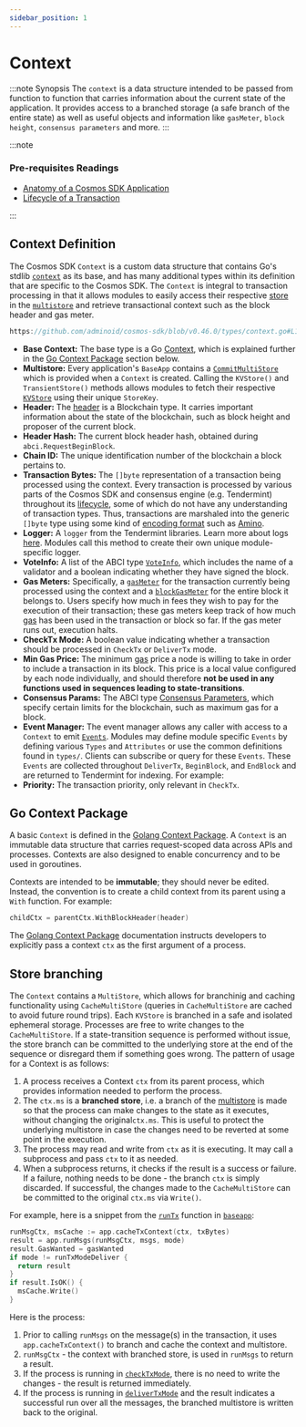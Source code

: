 ```yaml
---
sidebar_position: 1
---
```


# Context

:::note Synopsis
The `context` is a data structure intended to be passed from function to function that carries information about the current state of the application. It provides access to a branched storage (a safe branch of the entire state) as well as useful objects and information like `gasMeter`, `block height`, `consensus parameters` and more.
:::

:::note

### Pre-requisites Readings

* [Anatomy of a Cosmos SDK Application](../basics/00-app-anatomy.md)
* [Lifecycle of a Transaction](../basics/01-tx-lifecycle.md)

:::

## Context Definition

The Cosmos SDK `Context` is a custom data structure that contains Go's stdlib [`context`](https://pkg.go.dev/context) as its base, and has many additional types within its definition that are specific to the Cosmos SDK. The `Context` is integral to transaction processing in that it allows modules to easily access their respective [store](./04-store.md#base-layer-kvstores) in the [`multistore`](./04-store.md#multistore) and retrieve transactional context such as the block header and gas meter.

```go reference
https://github.com/adminoid/cosmos-sdk/blob/v0.46.0/types/context.go#L17-L42
```

* **Base Context:** The base type is a Go [Context](https://pkg.go.dev/context), which is explained further in the [Go Context Package](#go-context-package) section below.
* **Multistore:** Every application's `BaseApp` contains a [`CommitMultiStore`](./04-store.md#multistore) which is provided when a `Context` is created. Calling the `KVStore()` and `TransientStore()` methods allows modules to fetch their respective [`KVStore`](./04-store.md#base-layer-kvstores) using their unique `StoreKey`.
* **Header:** The [header](https://docs.tendermint.com/master/spec/core/data_structures.html#header) is a Blockchain type. It carries important information about the state of the blockchain, such as block height and proposer of the current block.
* **Header Hash:** The current block header hash, obtained during `abci.RequestBeginBlock`.
* **Chain ID:** The unique identification number of the blockchain a block pertains to.
* **Transaction Bytes:** The `[]byte` representation of a transaction being processed using the context. Every transaction is processed by various parts of the Cosmos SDK and consensus engine (e.g. Tendermint) throughout its [lifecycle](../basics/01-tx-lifecycle.md), some of which do not have any understanding of transaction types. Thus, transactions are marshaled into the generic `[]byte` type using some kind of [encoding format](./05-encoding.md) such as [Amino](./05-encoding.md).
* **Logger:** A `logger` from the Tendermint libraries. Learn more about logs [here](https://docs.tendermint.com/master/nodes/logging.html). Modules call this method to create their own unique module-specific logger.
* **VoteInfo:** A list of the ABCI type [`VoteInfo`](https://docs.tendermint.com/master/spec/abci/abci.html#voteinfo), which includes the name of a validator and a boolean indicating whether they have signed the block.
* **Gas Meters:** Specifically, a [`gasMeter`](../basics/04-gas-fees.md#main-gas-meter) for the transaction currently being processed using the context and a [`blockGasMeter`](../basics/04-gas-fees.md#block-gas-meter) for the entire block it belongs to. Users specify how much in fees they wish to pay for the execution of their transaction; these gas meters keep track of how much [gas](../basics/04-gas-fees.md) has been used in the transaction or block so far. If the gas meter runs out, execution halts.
* **CheckTx Mode:** A boolean value indicating whether a transaction should be processed in `CheckTx` or `DeliverTx` mode.
* **Min Gas Price:** The minimum [gas](../basics/04-gas-fees.md) price a node is willing to take in order to include a transaction in its block. This price is a local value configured by each node individually, and should therefore **not be used in any functions used in sequences leading to state-transitions**.
* **Consensus Params:** The ABCI type [Consensus Parameters](https://docs.tendermint.com/master/spec/abci/apps.html#consensus-parameters), which specify certain limits for the blockchain, such as maximum gas for a block.
* **Event Manager:** The event manager allows any caller with access to a `Context` to emit [`Events`](./08-events.md). Modules may define module specific
  `Events` by defining various `Types` and `Attributes` or use the common definitions found in `types/`. Clients can subscribe or query for these `Events`. These `Events` are collected throughout `DeliverTx`, `BeginBlock`, and `EndBlock` and are returned to Tendermint for indexing. For example:
* **Priority:** The transaction priority, only relevant in `CheckTx`.

## Go Context Package

A basic `Context` is defined in the [Golang Context Package](https://pkg.go.dev/context). A `Context`
is an immutable data structure that carries request-scoped data across APIs and processes. Contexts
are also designed to enable concurrency and to be used in goroutines.

Contexts are intended to be **immutable**; they should never be edited. Instead, the convention is
to create a child context from its parent using a `With` function. For example:

```go
childCtx = parentCtx.WithBlockHeader(header)
```

The [Golang Context Package](https://pkg.go.dev/context) documentation instructs developers to
explicitly pass a context `ctx` as the first argument of a process.

## Store branching

The `Context` contains a `MultiStore`, which allows for branchinig and caching functionality using `CacheMultiStore`
(queries in `CacheMultiStore` are cached to avoid future round trips).
Each `KVStore` is branched in a safe and isolated ephemeral storage. Processes are free to write changes to
the `CacheMultiStore`. If a state-transition sequence is performed without issue, the store branch can
be committed to the underlying store at the end of the sequence or disregard them if something
goes wrong. The pattern of usage for a Context is as follows:

1. A process receives a Context `ctx` from its parent process, which provides information needed to
   perform the process.
2. The `ctx.ms` is a **branched store**, i.e. a branch of the [multistore](./04-store.md#multistore) is made so that the process can make changes to the state as it executes, without changing the original`ctx.ms`. This is useful to protect the underlying multistore in case the changes need to be reverted at some point in the execution.
3. The process may read and write from `ctx` as it is executing. It may call a subprocess and pass
   `ctx` to it as needed.
4. When a subprocess returns, it checks if the result is a success or failure. If a failure, nothing
   needs to be done - the branch `ctx` is simply discarded. If successful, the changes made to
   the `CacheMultiStore` can be committed to the original `ctx.ms` via `Write()`.

For example, here is a snippet from the [`runTx`](./00-baseapp.md#runtx-antehandler-runmsgs-posthandler) function in [`baseapp`](./00-baseapp.md):

```go
runMsgCtx, msCache := app.cacheTxContext(ctx, txBytes)
result = app.runMsgs(runMsgCtx, msgs, mode)
result.GasWanted = gasWanted
if mode != runTxModeDeliver {
  return result
}
if result.IsOK() {
  msCache.Write()
}
```

Here is the process:

1. Prior to calling `runMsgs` on the message(s) in the transaction, it uses `app.cacheTxContext()`
   to branch and cache the context and multistore.
2. `runMsgCtx` - the context with branched store, is used in `runMsgs` to return a result.
3. If the process is running in [`checkTxMode`](./00-baseapp.md#checktx), there is no need to write the
   changes - the result is returned immediately.
4. If the process is running in [`deliverTxMode`](./00-baseapp.md#delivertx) and the result indicates
   a successful run over all the messages, the branched multistore is written back to the original.
